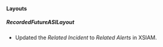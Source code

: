 
#### Layouts
##### RecordedFutureASILayout
- Updated the *Related Incident* to *Related Alerts* in XSIAM.
